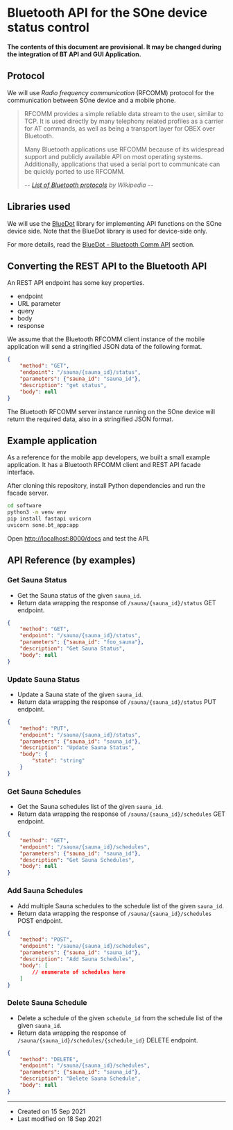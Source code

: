 # Bluetooth API for the SOne device status control

**The contents of this document are provisional. It may be changed during the integration of BT API and GUI Application.**


## Protocol

We will use *Radio frequency communication* (RFCOMM) protocol for the communication between SOne device and a mobile phone.

> RFCOMM provides a simple reliable data stream to the user, similar to TCP. It is used directly by many telephony related profiles as a carrier for AT commands, as well as being a transport layer for OBEX over Bluetooth.
>
>Many Bluetooth applications use RFCOMM because of its widespread support and publicly available API on most operating systems. Additionally, applications that used a serial port to communicate can be quickly ported to use RFCOMM.
>
> *-- [List of Bluetooth protocols](https://en.wikipedia.org/wiki/List_of_Bluetooth_protocols) by Wikipedia --*


## Libraries used

We will use the [BlueDot](https://bluedot.readthedocs.io/en/latest/) library for implementing API functions on the SOne device side. Note that the BlueDot library is used for device-side only.

For more details, read the [BlueDot - Bluetooth Comm API](https://bluedot.readthedocs.io/en/latest/btcommapi.html) section.


## Converting the REST API to the Bluetooth API

An REST API endpoint has some key properties.
* endpoint
* URL parameter
* query
* body
* response

We assume that the Bluetooth RFCOMM client instance of the mobile application will send a stringified JSON data of the following format.

```json
{
    "method": "GET",
    "endpoint": "/sauna/{sauna_id}/status",
    "parameters": {"sauna_id": "sauna_id"},
    "description": "get status",
    "body": null
}
```

The Bluetooth RFCOMM server instance running on the SOne device will return the required data, also in a stringified JSON format.


## Example application

As a reference for the mobile app developers, we built a small example application.
It has a Bluetooth RFCOMM client and REST API facade interface.

After cloning this repository, install Python dependencies and run the facade server.

```sh
cd software
python3 -m venv env
pip install fastapi uvicorn
uvicorn sone.bt_app:app
```

Open <http://localhost:8000/docs> and test the API.


## API Reference (by examples)

### Get Sauna Status

* Get the Sauna status of the given `sauna_id`.
* Return data wrapping the response of `/sauna/{sauna_id}/status` GET endpoint.

```json
{
    "method": "GET",
    "endpoint": "/sauna/{sauna_id}/status",
    "parameters": {"sauna_id": "foo_sauna"},
    "description": "Get Sauna Status",
    "body": null
}
```

### Update Sauna Status

* Update a Sauna state of the given `sauna_id`.
* Return data wrapping the response of `/sauna/{sauna_id}/status` PUT endpoint.

```json
{
    "method": "PUT",
    "endpoint": "/sauna/{sauna_id}/status",
    "parameters": {"sauna_id": "sauna_id"},
    "description": "Update Sauna Status",
    "body": {
        "state": "string"
    }
}
```

### Get Sauna Schedules

* Get the Sauna schedules list of the given `sauna_id`.
* Return data wrapping the response of `/sauna/{sauna_id}/schedules` GET endpoint.

```json
{
    "method": "GET",
    "endpoint": "/sauna/{sauna_id}/schedules",
    "parameters": {"sauna_id": "sauna_id"},
    "description": "Get Sauna Schedules",
    "body": null
}
```

### Add Sauna Schedules

* Add multiple Sauna schedules to the schedule list of the given `sauna_id`.
* Return data wrapping the response of `/sauna/{sauna_id}/schedules` POST endpoint.

```json
{
    "method": "POST",
    "endpoint": "/sauna/{sauna_id}/schedules",
    "parameters": {"sauna_id": "sauna_id"},
    "description": "Add Sauna Schedules",
    "body": [
        // enumerate of schedules here
    ]
}
```

### Delete Sauna Schedule

* Delete a schedule of the given `schedule_id` from the schedule list of the given `sauna_id`.
* Return data wrapping the response of `/sauna/{sauna_id}/schedules/{schedule_id}` DELETE endpoint.

```json
{
    "method": "DELETE",
    "endpoint": "/sauna/{sauna_id}/schedules",
    "parameters": {"sauna_id": "sauna_id"},
    "description": "Delete Sauna Schedule",
    "body": null
}
```


---

* Created on 15 Sep 2021
* Last modified on 18 Sep 2021
